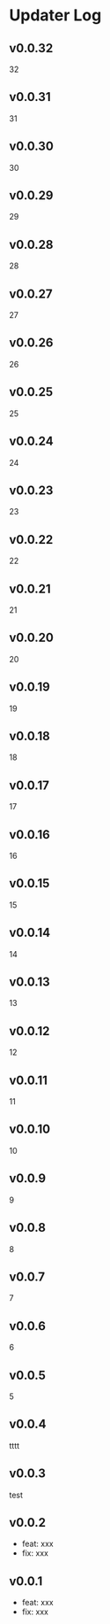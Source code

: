 # Updater Log

## v0.0.32
 
32

## v0.0.31
 
31

## v0.0.30
 
30

## v0.0.29
 
29


## v0.0.28
 
28


## v0.0.27
 
27

## v0.0.26
 
26


## v0.0.25
 
25

## v0.0.24
 
24

## v0.0.23
 
23

## v0.0.22
 
22

## v0.0.21
 
21

## v0.0.20
 
20

## v0.0.19
 
19

## v0.0.18
 
18

## v0.0.17
 
17

## v0.0.16
 
16

## v0.0.15
 
15

## v0.0.14
 
14

## v0.0.13
 
13

## v0.0.12
 
12

## v0.0.11
 
11

## v0.0.10
 
10

## v0.0.9
 
9

## v0.0.8
 
8

## v0.0.7
 
7

## v0.0.6
 
6

## v0.0.5
 
5

## v0.0.4
 
tttt

## v0.0.3
 
test

## v0.0.2
 
- feat: xxx
- fix: xxx

## v0.0.1
 
- feat: xxx
- fix: xxx


 





